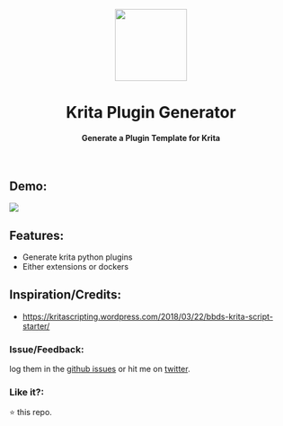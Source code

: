<p align="center">
  <img src="https://pbs.twimg.com/profile_images/969614361349251072/z9DXgjbP_400x400.jpg" width="128"/>
  <h1 align="center">Krita Plugin Generator</h1>
  <h4 align="center">Generate a Plugin Template for Krita</h4>
  <br>
</p>

## Demo:

<img src="https://user-images.githubusercontent.com/2767425/39167429-bcc5fcf2-47ac-11e8-8d8f-a58d57b3ab40.gif"/>

## Features:

* Generate krita python plugins
* Either extensions or dockers

## Inspiration/Credits:

* https://kritascripting.wordpress.com/2018/03/22/bbds-krita-script-starter/

### Issue/Feedback:

log them in the [github issues](https://github.com/cg-cnu/vscode-krita-plugin-generator/issues) or hit me on [twitter](https://twitter.com/cgcnu).

### Like it?:

⭐ this repo.
